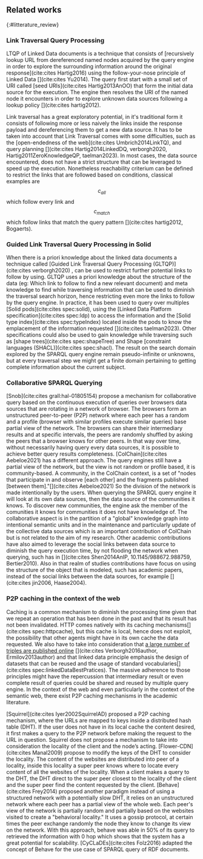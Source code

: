 ## Related works
{:#litterature_review} 

### Link Traversal Query Processing

LTQP of Linked Data documents is a technique that consists of [recursively lookup URL from dereferenced named nodes acquired by the query engine in order to explore 
the surrounding information around the original response](cite:cites Hartig2016) using the follow-your-nose principle of Linked Data [](cite:cites Yu2014).
The query first start with a small set of URI called [seed URIs](cite:cites Hartig2013AnOO) that form the initial data source for the execution.
The engine then resolves the URI of the named node it encounters in order to explore unknown data sources following a lookup policy [](cite:cites hartig2012).

Link traversal has a great exploratory potential, in it's traditional form it consists of following more or less naively the links inside the response payload
and dereferencing them to get a new data source. 
It has to be taken into account that Link Traversal comes with some difficulties, such as the [open-endedness of the web](cite:cites Umbrich2014LinkTQ),
and query planning [](cite:cites Hartig2014LinkedDQ, verborgh2020, Hartig2011ZeroKnowledgeQP, taelman2023). 
In most cases, the data source encountered, does not have a strict structure that can be leveraged to speed up the execution.
Nonetheless reachability criterium can be defined to restrict the links that are followed based on conditions,
classical examples are $$ c_{all} $$ which follow every link and $$ c_{match} $$ which 
follow links that match the query pattern [](cite:cites hartig2012, Bogaerts).


### Guided Link Traversal Query Processing in Solid

When there is a priori knowledge about the linked data documents a technique called [Guided Link Traversal Query Processing (GLTQP)](cite:cites verborgh2020) ,
can be used to restrict further potential links to follow by using.
GLTQP uses a priori knowledge about the structure of the data 
(eg: Which link to follow to find a new relevant document) and meta knowledge 
to find while traversing information that can be used to diminish the traversal search horizon,
hence restricting even more the links to follow by the query engine.
In practice, it has been used to query over multiples [Solid pods](cite:cites spec:solid),
using the [Linked Data Platform specification](cite:cites spec:ldp) to access the information and the [Solid type index](cite:cites spec:typeIndex) located inside the pods to know 
the emplacement of the information requested [](cite:cites taelman2023).
Other specifications could also be used to gain knowledge while traversing such as 
[shape trees](cite:cites spec:shapeTree) and Shape [constraint languages (SHACL)](cite:cites spec:shacl).
The result on the search domain explored by the SPARQL query engine remain pseudo-infinite or unknowns,
but at every traversal step we might get a finite domain pertaining to getting complete information about the current subject.

### Collaborative SPARQL Querying
[Snob](cite:cites grall:hal-01805154) propose a mechanism for collaborative query based
on the continuous execution of queries over browsers data sources that are rotating in a network of browser. 
The browsers form an unstructured peer-to-peer (P2P) network where each peer has
a random and a profile (browser with similar profiles execute similar queries) base partial view of the network.
The browsers can share their intermediary results and at specific intervals,
the peers are randomly shuffled by asking the peers that a browser knows for other peers.
In that way over time, without necessarily having query every data sources, it is possible to achieve better query results completeness.
[ColChain](cite:cites Aebeloe2021) has a different approach. 
The query engines still have a partial view of the network, but the view is not random or profile based,
it is community-based.
A community, in the ColChain context, is a set of
"nodes that participate in and observe [each other] and the fragments published [between them]."[](cite:cites Aebeloe2021)
So the division of the network is made intentionally by the users.
When querying the SPARQL query engine it will look at its own data sources, then the data source of the communities it knows.
To discover new communities, the engine ask the member of the comunities it knows for communities it does not have knowledge of.
The collaborative aspect is in the partition of a "global" knowledge graph into intentional semantic units and in the
maintenance and particularly update of the collective data sources which is an important contribution of ColChain but is not related to the aim of my research.
Other academic contributions have also aimed to leverage the social links between data source to diminish the query execution time, by not flooding the network when querying, such has in
[](cite:cites Shen2014AnIP, 10.1145/988672.988759, Bertier2010).
Also in that realm of studies contributions have focus on using the structure of the object that is modeled,
such has academic papers, instead of the social links between the data sources,
for example [](cite:cites jin2006, Haase2004).


### P2P caching in the context of the web

Caching is a common mechanism to diminish the processing time given 
that we repeat an operation that has been done in the past and that its result has not been invalidated. 
HTTP comes natively with its caching mechanisms[](cite:cites spec:httpcache), but this cache is local, hence does not exploit, the possibility that other agents might have in its own cache the data requested.
We also have to take into consideration that [a large number of triples are published online](https://lod-cloud.net/) [](cite:cites Verborgh2016author, Ermilov2013author) 
and that linked data principle emphasis the design of datasets that can be 
reused and the usage of standard vocabularies[](cite:cites spec:linkedDataBestPratices).
The massive adherence to those principles might have the repercussion that intermediary result 
or even complete result of queries could be shared and reused by multiple query engine.
In the context of the web and even particularly in the context of the semantic web,
there exist P2P caching mechanisms in the academic literature.

[Squirrel](cite:cites Iyer2002SquirrelAD) proposed a P2P caching mechanism, where the URLs are mapped to keys inside a distributed hash table (DHT).
If the user does not have in its local cache the content desired, it first makes a query to the P2P network before making the request to the
URL in question. 
Squirrel does not propose a mechanism to take into consideration the locality of the client and the node’s acting.
[Flower-CDN](cite:cites Manal2009) propose to modify the keys of the DHT to consider the locality.
The content of the websites are distributed into peer of a locality, inside this locality a super peer knows where to locate every content of all the websites of the locality. 
When a client makes a query to the DHT, the DHT direct to the super peer closest to the locality of the client
and the super peer find the content requested by the client.
[Behave](cite:cites Frey2014) proposed another paradigm instead of using a structured network with a potentially slow DHT, it relies on an unstructured
network where each peer has a partial view of the whole web. Each peer's view of the network is partially random and
partially based on the websites visited  to create a "behavioral locality." 
It uses a gossip protocol, at certain times the peer exchange randomly the node they know to change its view on the network.
With this approach, behave was able in 50% of its query to retrieved the information with 0 hop which shows that the system has a great potential for scalability.
[CyCLaDEs](cite:cites Folz2016) adapted the concept of Behave for the use case of SPARQL query of RDF documents.